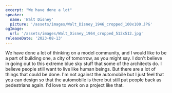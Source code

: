 ```yaml
---
excerpt: "We have done a lot"
speaker:
  name: 'Walt Disney'
  picture: '/assets/images/Walt_Disney_1946_cropped_100x100.JPG'
ogImage:
  url: '/assets/images/Walt_Disney_1964_cropped_512x512.jpg'
releaseDate: '2023-08-13'
---
```


We have done a lot of thinking on a model community, and I would like to be a part of building one, a city of tomorrow, as you might say. I don't believe in going out to this extreme blue sky stuff that some of the architects do. I believe people still want to live like human beings. But there are a lot of things that could be done. I'm not against the automobile but I just feel that you can design so that the automobile is there but still put people back as pedestrians again. I'd love to work on a project like that.
